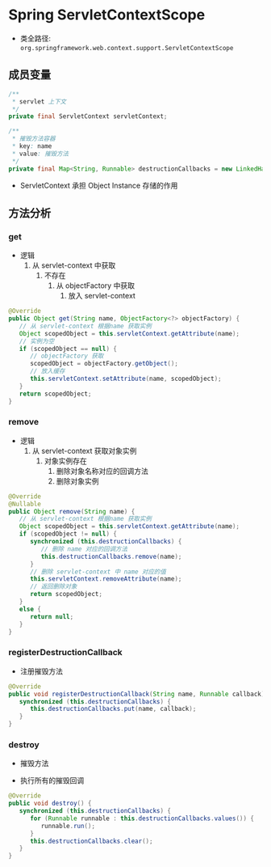 # Spring ServletContextScope
- 类全路径: `org.springframework.web.context.support.ServletContextScope`





## 成员变量

```java
/**
 * servlet 上下文
 */
private final ServletContext servletContext;

/**
 * 摧毁方法容器
 * key: name
 * value: 摧毁方法
 */
private final Map<String, Runnable> destructionCallbacks = new LinkedHashMap<>();
```



- ServletContext 承担 Object Instance 存储的作用



## 方法分析



### get

- 逻辑
  1. 从 servlet-context 中获取
     1. 不存在
        1. 从 objectFactory 中获取
           1. 放入 servlet-context

```java
@Override
public Object get(String name, ObjectFactory<?> objectFactory) {
   // 从 servlet-context 根据name 获取实例
   Object scopedObject = this.servletContext.getAttribute(name);
   // 实例为空
   if (scopedObject == null) {
      // objectFactory 获取
      scopedObject = objectFactory.getObject();
      // 放入缓存
      this.servletContext.setAttribute(name, scopedObject);
   }
   return scopedObject;
}
```







### remove

- 逻辑
  1. 从 servlet-context 获取对象实例
     1. 对象实例存在
        1. 删除对象名称对应的回调方法
        2. 删除对象实例





```java
@Override
@Nullable
public Object remove(String name) {
   // 从 servlet-context 根据name 获取实例
   Object scopedObject = this.servletContext.getAttribute(name);
   if (scopedObject != null) {
      synchronized (this.destructionCallbacks) {
         // 删除 name 对应的回调方法
         this.destructionCallbacks.remove(name);
      }
      // 删除 servlet-context 中 name 对应的值
      this.servletContext.removeAttribute(name);
      // 返回删除对象
      return scopedObject;
   }
   else {
      return null;
   }
}
```







### registerDestructionCallback

- 注册摧毁方法



```java
@Override
public void registerDestructionCallback(String name, Runnable callback) {
   synchronized (this.destructionCallbacks) {
      this.destructionCallbacks.put(name, callback);
   }
}
```





### destroy

- 摧毁方法

- 执行所有的摧毁回调

```java
@Override
public void destroy() {
   synchronized (this.destructionCallbacks) {
      for (Runnable runnable : this.destructionCallbacks.values()) {
         runnable.run();
      }
      this.destructionCallbacks.clear();
   }
}
```